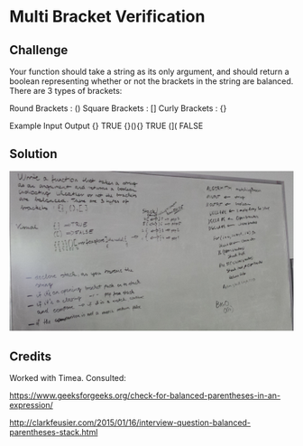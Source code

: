 # Multi Bracket Verification

## Challenge
Your function should take a string as its only argument, and should return a boolean representing whether or not the brackets in the string are balanced. There are 3 types of brackets:

Round Brackets : ()
Square Brackets : []
Curly Brackets : {}

Example
Input      Output
{}	       TRUE
{}(){}	   TRUE
(](	       FALSE

## Solution
![whiteboard image](multi-bracket-validation.jpg)

## Credits
Worked with Timea.
Consulted:

https://www.geeksforgeeks.org/check-for-balanced-parentheses-in-an-expression/

http://clarkfeusier.com/2015/01/16/interview-question-balanced-parentheses-stack.html
